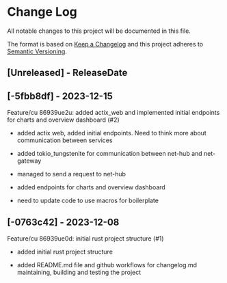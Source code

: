 # Change Log
All notable changes to this project will be documented in this file.

The format is based on [Keep a Changelog](http://keepachangelog.com/)
and this project adheres to [Semantic Versioning](http://semver.org/).

## [Unreleased] - ReleaseDate

<!-- [START AUTO UPDATE] -->
<!-- Please keep comment here to allow auto-update -->
## [-5fbb8df] - 2023-12-15

Feature/cu 86939ue2u: added actix_web and implemented initial endpoints for charts and overview dashboard (#2)

* added actix web, added initial endpoints. Need to think more about communication between services

* added  tokio_tungstenite for communication between net-hub and net-gateway

* managed to send a request to net-hub

* added endpoints for charts and overview dashboard

* need to update code to use macros for boilerplate
<!-- [END AUTO UPDATE] -->
## [-0763c42] - 2023-12-08

Feature/cu 86939ue0d: initial rust project structure (#1)

* added initial rust project structure

* added README.md file and github workflows for changelog.md maintaining, building and testing the project
